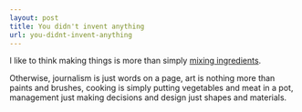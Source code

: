 ```yaml
---
layout: post
title: You didn't invent anything
url: you-didnt-invent-anything
---
```


I like to think making things is more than simply [mixing ingredients](http://www.mondaynote.com/2012/09/02/apple-never-invented-anything/).

Otherwise, journalism is just words on a page, art is nothing more than paints and brushes, cooking is simply putting vegetables and meat in a pot, management just making decisions and design just shapes and materials.




